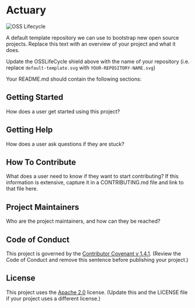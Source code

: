 # Actuary

![OSS Lifecycle](https://img.shields.io/osslifecycle/indeedeng/default-template.svg)


A default template repository we can use to bootstrap new open source projects. Replace this text with an overview of your project and what it does.

Update the OSSLifeCycle shield above with the name of your repository (i.e. replace `default-template.svg` with `YOUR-REPOSITORY-NAME.svg`)

Your README.md should contain the following sections:

## Getting Started

How does a user get started using this project?

## Getting Help

How does a user ask questions if they are stuck?

## How To Contribute

What does a user need to know if they want to start contributing? If this information is extensive, capture it in a CONTRIBUTING.md file and link to that file here.

## Project Maintainers

Who are the project maintainers, and how can they be reached?

## Code of Conduct
This project is governed by the [Contributor Covenant v 1.4.1](CODE_OF_CONDUCT.md). (Review the Code of Conduct and remove this sentence before publishing your project.)

## License
This project uses the [Apache 2.0](LICENSE) license. (Update this and the LICENSE file if your project uses a different license.)
